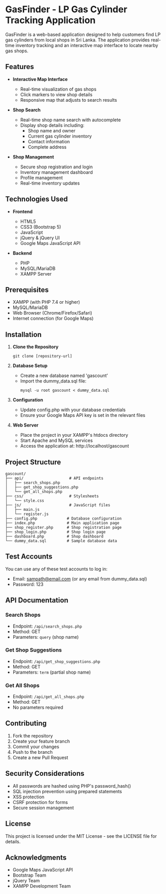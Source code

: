 # GasFinder - LP Gas Cylinder Tracking Application

GasFinder is a web-based application designed to help customers find LP gas cylinders from local shops in Sri Lanka. The application provides real-time inventory tracking and an interactive map interface to locate nearby gas shops.

## Features

- **Interactive Map Interface**
  - Real-time visualization of gas shops
  - Click markers to view shop details
  - Responsive map that adjusts to search results

- **Shop Search**
  - Real-time shop name search with autocomplete
  - Display shop details including:
    - Shop name and owner
    - Current gas cylinder inventory
    - Contact information
    - Complete address

- **Shop Management**
  - Secure shop registration and login
  - Inventory management dashboard
  - Profile management
  - Real-time inventory updates

## Technologies Used

- **Frontend**
  - HTML5
  - CSS3 (Bootstrap 5)
  - JavaScript
  - jQuery & jQuery UI
  - Google Maps JavaScript API

- **Backend**
  - PHP
  - MySQL/MariaDB
  - XAMPP Server

## Prerequisites

- XAMPP (with PHP 7.4 or higher)
- MySQL/MariaDB
- Web Browser (Chrome/Firefox/Safari)
- Internet connection (for Google Maps)

## Installation

1. **Clone the Repository**
   ```
   git clone [repository-url]
   ```

2. **Database Setup**
   - Create a new database named 'gascount'
   - Import the dummy_data.sql file:
     ```
     mysql -u root gascount < dummy_data.sql
     ```

3. **Configuration**
   - Update config.php with your database credentials
   - Ensure your Google Maps API key is set in the relevant files

4. **Web Server**
   - Place the project in your XAMPP's htdocs directory
   - Start Apache and MySQL services
   - Access the application at: http://localhost/gascount

## Project Structure

```
gascount/
├── api/                    # API endpoints
│   ├── search_shops.php
│   ├── get_shop_suggestions.php
│   └── get_all_shops.php
├── css/                    # Stylesheets
│   └── style.css
├── js/                     # JavaScript files
│   ├── main.js
│   └── register.js
├── config.php             # Database configuration
├── index.php              # Main application page
├── shop_register.php      # Shop registration page
├── shop_login.php         # Shop login page
├── dashboard.php          # Shop dashboard
└── dummy_data.sql         # Sample database data
```

## Test Accounts

You can use any of these test accounts to log in:

- Email: sampath@email.com (or any email from dummy_data.sql)
- Password: 123

## API Documentation

### Search Shops
- Endpoint: `/api/search_shops.php`
- Method: GET
- Parameters: `query` (shop name)

### Get Shop Suggestions
- Endpoint: `/api/get_shop_suggestions.php`
- Method: GET
- Parameters: `term` (partial shop name)

### Get All Shops
- Endpoint: `/api/get_all_shops.php`
- Method: GET
- No parameters required

## Contributing

1. Fork the repository
2. Create your feature branch
3. Commit your changes
4. Push to the branch
5. Create a new Pull Request

## Security Considerations

- All passwords are hashed using PHP's password_hash()
- SQL injection prevention using prepared statements
- XSS protection
- CSRF protection for forms
- Secure session management

## License

This project is licensed under the MIT License - see the LICENSE file for details.

## Acknowledgments

- Google Maps JavaScript API
- Bootstrap Team
- jQuery Team
- XAMPP Development Team

